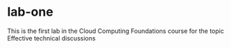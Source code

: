 # lab-one
This is the first lab in the Cloud Computing Foundations course for the topic Effective technical discussions
